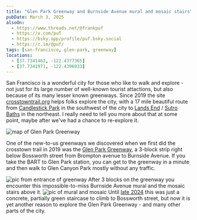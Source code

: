 ```yaml
---
title: "Glen Park Greenway and Burnside Avenue mural and mosaic stairs"
pubDate: March 3, 2025
alsoOn:
  - https://www.threads.net/@frankpuf
  - https://x.com/puf
  - https://bsky.app/profile/puf.bsky.social
  - https://c.im/@puf/
tags: [san-francisco, glen-park, greenway]
locations:
  - [37.7341462, -122.4377365]
  - [37.7341971, -122.4396033]
---
```


San Francisco is a wonderful city for those who like to walk and explore - not just for its large number of well-known tourist attactions, but also because of its many lesser known greenways. Since 2019 the site [crosstowntrail.org][ctt] helps folks explore the city, with a 17 mile beautiful route from [Candlestick Park][candlestick-point] in the southwest of the city to [Lands End][lands-end] / [Sutro Baths][sutro-baths] in the northeast. I really need to tell you more about that at some point, maybe after we've had a chance to re-explore it.

![map of Glen Park Greenway](https://i.imgur.com/hPrnOwa.png)

One of the new-to-us greenways we discovered when we first did the crosstown trail in 2019 was the [Glen Park Greenway][gpg], a 3-block strip right below Bossworth street from Brompton avenue to Burnside Avenue. If you take the BART to Glen Park station, you can get to the greenway in a minute and then walk to Glen Canyon Park mostly without any traffic.

![pic from entrance of greenway](https://i.imgur.com/3H9eG0e.png)
After 3 blocks on the greenway you encounter this impossible-to-miss Burnside Avenue mural and the mosaic stairs above it.
![pic of mural and mosaic](https://i.imgur.com/0ouPddM.jpeg)
Until [late 2024][sfc] this was just a concrete, partially green staircase to climb to Bossworth street, but now it is yet another reason to explore the Glen Park Greenway - and many other parts of the city.

[gpg]: https://sanfranciscoparksalliance.org/our-work/partners/glen-park-greenway/
[ctt]: https://crosstowntrail.org/
[candlestick-point]: https://en.wikipedia.org/wiki/Candlestick_Point_State_Recreation_Area
[lands-end]: https://www.parksconservancy.org/parks/lands-end
[sutro-baths]: https://www.google.com/maps/place/sutro+baths/data=!4m2!3m1!1s0x808587b56c4f30b3:0xe01af746c44bb97e
[sfc]: https://www.sfchronicle.com/totalsf/article/stairs-glen-park-sf-19841575.php
